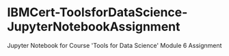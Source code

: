 # IBMCert-ToolsforDataScience-JupyterNotebookAssignment
Jupyter Notebook for Course 'Tools for Data Science' Module 6 Assignment
